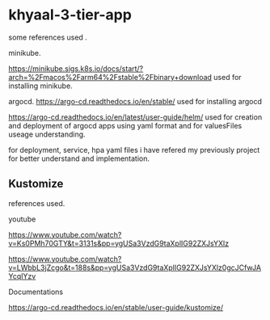 # khyaal-3-tier-app

some references used .

minikube.

https://minikube.sigs.k8s.io/docs/start/?arch=%2Fmacos%2Farm64%2Fstable%2Fbinary+download used for installing minikube.

argocd.
https://argo-cd.readthedocs.io/en/stable/  used for installing argocd

https://argo-cd.readthedocs.io/en/latest/user-guide/helm/ used for creation and deployment of argocd apps using yaml format and for valuesFiles useage understanding.

for deployment, service, hpa yaml files i have refered my previously project for better understand and implementation.  


## Kustomize

references used.

youtube 

https://www.youtube.com/watch?v=Ks0PMh70GTY&t=3131s&pp=ygUSa3VzdG9taXplIG92ZXJsYXlz 

https://www.youtube.com/watch?v=LWbbL3jZcgo&t=188s&pp=ygUSa3VzdG9taXplIG92ZXJsYXlz0gcJCfwJAYcqIYzv

Documentations

https://argo-cd.readthedocs.io/en/stable/user-guide/kustomize/

